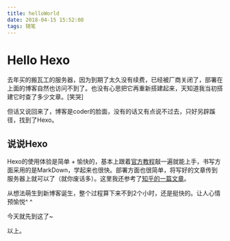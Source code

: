 ```yaml
---
title: helloWorld
date: 2018-04-15 15:52:08
tags: 随笔
---
```


# Hello Hexo

去年买的搬瓦工的服务器，因为到期了太久没有续费，已经被厂商关闭了，部署在上面的博客自然也访问不到了。也没有心思把它再重新搭建起来，天知道我当初搭建它时查了多少文章。[笑哭]

但话又说回来了，博客是coder的脸面，没有的话又有点说不过去，只好另辟蹊径，找到了Hexo。

## 说说Hexo

Hexo的使用体验是简单 + 愉快的，基本上跟着[官方教程](https://hexo.io/zh-cn/docs/index.html)敲一遍就能上手，书写方面采用的是MarkDown，学起来也很快。部署方面也很简单，将写好的文章传到服务器上就可以了（就你废话多）。这里我还参考了[知乎的一篇文章](https://zhuanlan.zhihu.com/p/26625249)。

从想法萌生到新博客诞生，整个过程算下来不到2个小时，还是挺快的。让人心情预愉悦^ ^

今天就先到这了~

以上。
